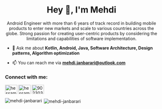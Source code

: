<h1 align="center">Hey 👋, I'm Mehdi</h1>
<p align="center">Android Engineer with more than 6 years of track record in building mobile products to enter new markets and scale to various countries across the globe.
Strong passion for creating user-centric products by considering the limitations and capabilities of software implementation.</p>

- 💬 Ask me about **Kotlin, Android, Java, Software Architecture, Design patterns, Algorithm optimization**

- 📫 You can reach me via **mehdi.janbarari@outlook.com**

<h3 align="left">Connect with me:</h3>
<p align="left">
<a href="https://twitter.com/mehdijanbarari" target="blank"><img align="center" src="https://cdn.jsdelivr.net/npm/simple-icons@3.0.1/icons/twitter.svg" alt="hessamcodes" height="30" width="40" /></a>
<a href="https://linkedin.com/in/mehdijanbarari" target="blank"><img align="center" src="https://cdn.jsdelivr.net/npm/simple-icons@3.0.1/icons/linkedin.svg" alt="hessam-emami" height="30" width="40" /></a>
<a href="https://stackoverflow.com/users/8607069" target="blank"><img align="center" src="https://cdn.jsdelivr.net/npm/simple-icons@3.0.1/icons/stackoverflow.svg" alt="9023032" height="30" width="40" /></a>
</p>

<p><img align="left" src="https://github-readme-stats.vercel.app/api/top-langs?username=janbarari&show_icons=true&locale=en&layout=compact" alt="mehdi-janbarari" /></p>

<p>&nbsp;<img align="center" src="https://github-readme-stats.vercel.app/api?username=janbarari&show_icons=true&locale=en" alt="mehdi-janbarari" /></p>
